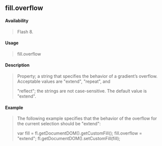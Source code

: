 ## fill.overflow

#### Availability

> Flash 8.

#### Usage

> fill.overflow

#### Description

> Property; a string that specifies the behavior of a gradient’s overflow. Acceptable values are "extend", "repeat", and
>
> "reflect"; the strings are not case-sensitive. The default value is "extend".

#### Example

> The following example specifies that the behavior of the overflow for the current selection should be "extend":
>
> var fill = fl.getDocumentDOM().getCustomFill(); fill.overflow = "extend"; fl.getDocumentDOM().setCustomFill(fill);
